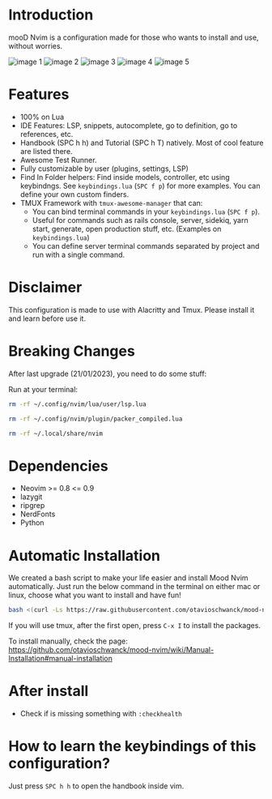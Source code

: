 # Introduction

mooD Nvim is a configuration made for those who wants to install and use, without worries.

![image 1](https://i.imgur.com/2H8EqrG.png)
![image 2](https://i.imgur.com/F87jxNP.png)
![image 3](https://i.imgur.com/mn23tWt.png)
![image 4](https://i.imgur.com/pe8HbTJ.png)
![image 5](https://i.imgur.com/ddcsriV.png)

# Features

- 100% on Lua
- IDE Features: LSP, snippets, autocomplete, go to definition, go to references, etc.
- Handbook (SPC h h) and Tutorial (SPC h T) natively.  Most of cool feature are listed there.
- Awesome Test Runner.
- Fully customizable by user (plugins, settings, LSP)
- Find In Folder helpers: Find inside models, controller, etc using keybindngs. See `keybindings.lua` (`SPC f p`) for more examples. You can define your own custom finders.
- TMUX Framework with `tmux-awesome-manager` that can:
  - You can bind terminal commands in your `keybindings.lua` (`SPC f p`).
  - Useful for commands such as rails console, server, sidekiq, yarn start, generate, open production stuff, etc. (Examples on `keybindings.lua`)
  - You can define server terminal commands separated by project and run with a single command.

# Disclaimer

This configuration is made to use with Alacritty and Tmux.  Please install it and learn before use it.

# Breaking Changes

After last upgrade (21/01/2023), you need to do some stuff:

Run at your terminal:

```sh
rm -rf ~/.config/nvim/lua/user/lsp.lua

rm -rf ~/.config/nvim/plugin/packer_compiled.lua

rm -rf ~/.local/share/nvim
```

# Dependencies

- Neovim >= 0.8 <= 0.9
- lazygit
- ripgrep
- NerdFonts
- Python

# Automatic Installation

We created a bash script to make your life easier and install Mood Nvim automatically.
Just run the below command in the terminal on either mac or linux, choose what you want to install and have fun!

```sh
bash <(curl -Ls https://raw.githubusercontent.com/otavioschwanck/mood-nvim/main/bin/mood-installer.sh)
```

If you will use tmux, after the first open, press `C-x I` to install the packages.

To install manually, check the page: https://github.com/otavioschwanck/mood-nvim/wiki/Manual-Installation#manual-installation

# After install

- Check if is missing something with `:checkhealth`

# How to learn the keybindings of this configuration?

Just press `SPC h h` to open the handbook inside vim.
